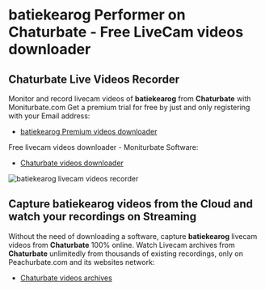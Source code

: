 # batiekearog Performer on Chaturbate - Free LiveCam videos downloader

## Chaturbate Live Videos Recorder

Monitor and record livecam videos of **batiekearog** from **Chaturbate** with Moniturbate.com
Get a premium trial for free by just and only registering with your Email address:
* [batiekearog Premium videos downloader](https://moniturbate.com/request-demo-licence-key.html)

Free livecam videos downloader - Moniturbate Software:
* [Chaturbate videos downloader](https://moniturbate.com/moniturbate-download-software.html)

![batiekearog livecam videos recorder](https://peachurnet.com/templates/moniturbate-software.png)


## Capture batiekearog videos from the Cloud and watch your recordings on Streaming

Without the need of downloading a software, capture **batiekearog** livecam videos from **Chaturbate** 100% online.
Watch Livecam archives from **Chaturbate** unlimitedly from thousands of existing recordings, only on Peachurbate.com and its websites network:
* [Chaturbate videos archives](https://peachurnet.com/)